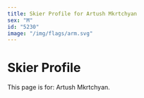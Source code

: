 ```yaml
---
title: Skier Profile for Artush Mkrtchyan
sex: "M"
id: "5230"
image: "/img/flags/arm.svg" 
---
```


# Skier Profile

This page is for: Artush Mkrtchyan.
    